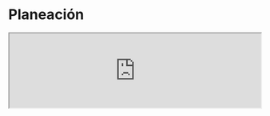 # Planeación

<iframe style="width: 100%;" src="https://docs.google.com/spreadsheets/d/1CGKsli4hRvU8hpxvqCtRBKb4MSjaxHTpJE9jD6DbYHs/pubhtml?widget=true&amp;headers=false"></iframe>